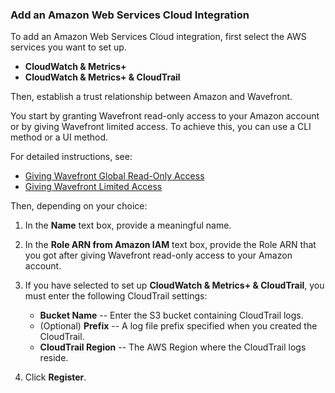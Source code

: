 ### Add an Amazon Web Services Cloud Integration

To add an Amazon Web Services Cloud integration, first select the AWS services you want to set up.

* **CloudWatch & Metrics+**
* **CloudWatch & Metrics+ & CloudTrail**

Then, establish a trust relationship between Amazon and Wavefront.

You start by granting Wavefront read-only access to your Amazon account or by giving Wavefront limited access. To achieve this, you can use a CLI method or a UI method.

For detailed instructions, see:

* [Giving Wavefront Global Read-Only Access](https://docs.wavefront.com/integrations_aws_overview.html#give-wavefront-read-only-access-to-your-amazon-account-and-get-the-role-arn)
* [Giving Wavefront Limited Access](https://docs.wavefront.com/integrations_aws_overview.html#giving-wavefront-limited-access)

Then, depending on your choice:

1. In the **Name** text box, provide a meaningful name.
2. In the **Role ARN from Amazon IAM** text box, provide the Role ARN that you got after giving Wavefront read-only access to your Amazon account.
3. If you have selected to set up **CloudWatch & Metrics+ & CloudTrail**, you must enter the following CloudTrail settings:
   
   * **Bucket Name** -- Enter the S3 bucket containing CloudTrail logs.
   * (Optional) **Prefix** -- A log file prefix specified when you created the CloudTrail.
   * **CloudTrail Region** -- The AWS Region where the CloudTrail logs reside.
   
4. Click **Register**.
